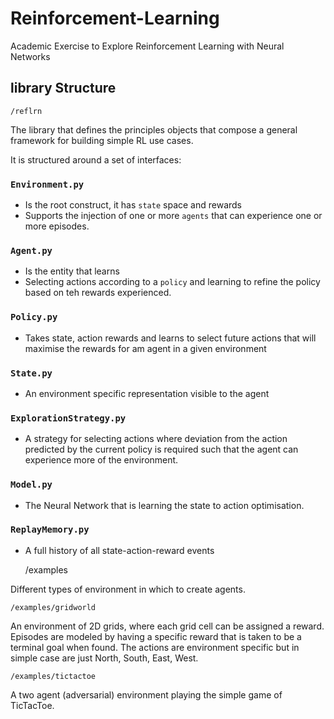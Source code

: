 # Reinforcement-Learning
Academic Exercise to Explore Reinforcement Learning with Neural Networks

library Structure
-----------------


    /reflrn
    
The library that defines the principles objects that compose a general framework for building simple RL use cases.

It is structured around a set of interfaces:

### `Environment.py` ###
 * Is the root construct, it has `state` space and rewards
 * Supports the injection of one or more `agents` that can experience one or more episodes.
 
### `Agent.py` ###
* Is the entity that learns
* Selecting actions according to a `policy` and learning to refine the policy based on teh rewards experienced.

### `Policy.py` ###
* Takes state, action rewards and learns to select future actions that will maximise the rewards for am agent in a 
given environment

### `State.py` ###
* An environment specific representation visible to the agent
 
### `ExplorationStrategy.py` ###
* A strategy for selecting actions where deviation from the action predicted by the current policy is required such 
that the agent can experience more of the environment.

### `Model.py` ###
* The Neural Network that is learning the state to action optimisation.

### `ReplayMemory.py` ###
* A full history of all state-action-reward events


    /examples
    
Different types of environment in which to create agents.

    /examples/gridworld
    
An environment of 2D grids, where each grid cell can be assigned a reward. Episodes are modeled by having a specific 
reward that is taken to be a terminal goal when found. The actions are environment specific but in simple case are 
just North, South, East, West.

    /examples/tictactoe
    
A two agent (adversarial) environment playing the simple game of TicTacToe.
